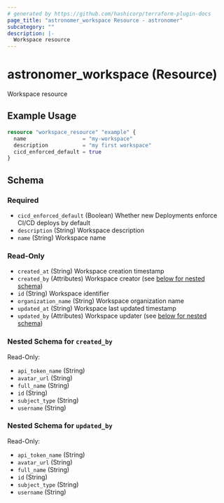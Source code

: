 ```yaml
---
# generated by https://github.com/hashicorp/terraform-plugin-docs
page_title: "astronomer_workspace Resource - astronomer"
subcategory: ""
description: |-
  Workspace resource
---
```


# astronomer_workspace (Resource)

Workspace resource

## Example Usage

```terraform
resource "workspace_resource" "example" {
  name                  = "my-workspace"
  description           = "my first workspace"
  cicd_enforced_default = true
}
```

<!-- schema generated by tfplugindocs -->
## Schema

### Required

- `cicd_enforced_default` (Boolean) Whether new Deployments enforce CI/CD deploys by default
- `description` (String) Workspace description
- `name` (String) Workspace name

### Read-Only

- `created_at` (String) Workspace creation timestamp
- `created_by` (Attributes) Workspace creator (see [below for nested schema](#nestedatt--created_by))
- `id` (String) Workspace identifier
- `organization_name` (String) Workspace organization name
- `updated_at` (String) Workspace last updated timestamp
- `updated_by` (Attributes) Workspace updater (see [below for nested schema](#nestedatt--updated_by))

<a id="nestedatt--created_by"></a>
### Nested Schema for `created_by`

Read-Only:

- `api_token_name` (String)
- `avatar_url` (String)
- `full_name` (String)
- `id` (String)
- `subject_type` (String)
- `username` (String)


<a id="nestedatt--updated_by"></a>
### Nested Schema for `updated_by`

Read-Only:

- `api_token_name` (String)
- `avatar_url` (String)
- `full_name` (String)
- `id` (String)
- `subject_type` (String)
- `username` (String)
